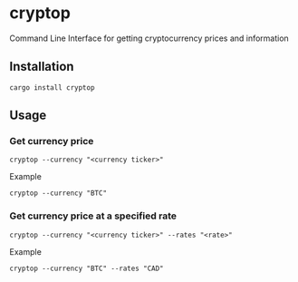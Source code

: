 # cryptop

Command Line Interface for getting cryptocurrency prices and information

## Installation

```
cargo install cryptop
```

## Usage

### Get currency price
```
cryptop --currency "<currency ticker>"
```
Example
```
cryptop --currency "BTC"
```

### Get currency price at a specified rate
```
cryptop --currency "<currency ticker>" --rates "<rate>"
```
Example
```
cryptop --currency "BTC" --rates "CAD"
```
